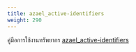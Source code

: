 ```yaml
---
title: azael_active-identifiers
weight: 290
---
```


คู่มือการใช้งานทรัพยากร [azael_active-identifiers][azael_active-identifiers]

[azael_active-identifiers]: https://fivem.azael.dev/digishop/azael-active-identifiers

